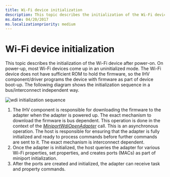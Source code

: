 ```yaml
---
title: Wi-Fi device initialization
description: This topic describes the initialization of the Wi-Fi device after power-on.
ms.date: 04/20/2017
ms.localizationpriority: medium
---
```


# Wi-Fi device initialization


This topic describes the initialization of the Wi-Fi device after power-on. On power-up, most Wi-Fi devices come up in an uninitialized mode. The Wi-Fi device does not have sufficient ROM to hold the firmware, so the IHV component/driver programs the device with firmware as part of device boot-up. The following diagram shows the initialization sequence in a bus/interconnect independent way.

![wdi initialization sequence](images/wdi-initialization-sequence.png)

1.  The IHV component is responsible for downloading the firmware to the adapter when the adapter is powered up. The exact mechanism to download the firmware is bus dependent. This operation is done in the context of the [*MiniportWdiOpenAdapter*](/windows-hardware/drivers/ddi/dot11wdi/nc-dot11wdi-miniport_wdi_open_adapter) call. This is an asynchronous operation. The host is responsible for ensuring that the adapter is fully initialized and ready to process commands before further commands are sent to it. The exact mechanism is interconnect dependent.
2.  Once the adapter is initialized, the host queries the adapter for various Wi-Fi properties, set properties, and creates ports (MACs) as part of miniport initialization.
3.  After the ports are created and initialized, the adapter can receive task and property commands.

 

